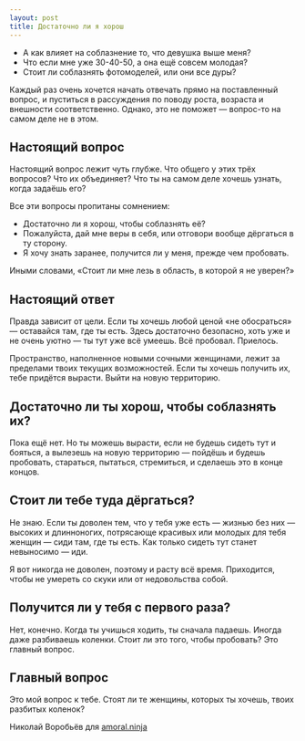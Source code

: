 ```yaml
---
layout: post
title: Достаточно ли я хорош
---
```


- А как влияет на соблазнение то, что девушка выше меня?
- Что если мне уже 30-40-50, а она ещё совсем молодая?
- Стоит ли соблазнять фотомоделей, или они все дуры?

Каждый раз очень хочется начать отвечать прямо на поставленный вопрос, и пуститься в рассуждения по поводу роста, возраста и внешности соответственно. Однако, это не поможет — вопрос-то на самом деле не в этом.

## Настоящий вопрос

Настоящий вопрос лежит чуть глубже. Что общего у этих трёх вопросов? Что их объединяет? Что ты на самом деле хочешь узнать, когда задаёшь его?

Все эти вопросы пропитаны сомнением:

- Достаточно ли я хорош, чтобы соблазнять её?
- Пожалуйста, дай мне веры в себя, или отговори вообще дёргаться в ту сторону.
- Я хочу знать заранее, получится ли у меня, прежде чем пробовать.

Иными словами, «Стоит ли мне лезь в область, в которой я не уверен?»

## Настоящий ответ

Правда зависит от цели. Если ты хочешь любой ценой «не обосраться» — оставайся там, где ты есть. Здесь достаточно безопасно, хоть уже и не очень уютно — ты тут уже всё умеешь. Всё пробовал. Приелось.

Пространство, наполненное новыми сочными женщинами, лежит за пределами твоих текущих возможностей. Если ты хочешь получить их, тебе придётся вырасти. Выйти на новую территорию.

## Достаточно ли ты хорош, чтобы соблазнять их?

Пока ещё нет. Но ты можешь вырасти, если не будешь сидеть тут и бояться, а вылезешь на новую территорию — пойдёшь и будешь пробовать, стараться, пытаться, стремиться, и сделаешь это в конце концов.

## Стоит ли тебе туда дёргаться?

Не знаю. Если ты доволен тем, что у тебя уже есть — жизнью без них — высоких и длинноногих, потрясающе красивых или молодых для тебя женщин — сиди там, где ты есть. Как только сидеть тут станет невыносимо — иди.

Я вот никогда не доволен, поэтому и расту всё время. Приходится, чтобы не умереть со скуки или от недовольства собой.

## Получится ли у тебя с первого раза?

Нет, конечно. Когда ты учишься ходить, ты сначала падаешь. Иногда даже разбиваешь коленки. Стоит ли это того, чтобы пробовать? Это главный вопрос.

## Главный вопрос

Это мой вопрос к тебе. Стоят ли те женщины, которых ты хочешь, твоих разбитых коленок?

Николай Воробьёв для [amoral.ninja](http://amoral.ninja/)